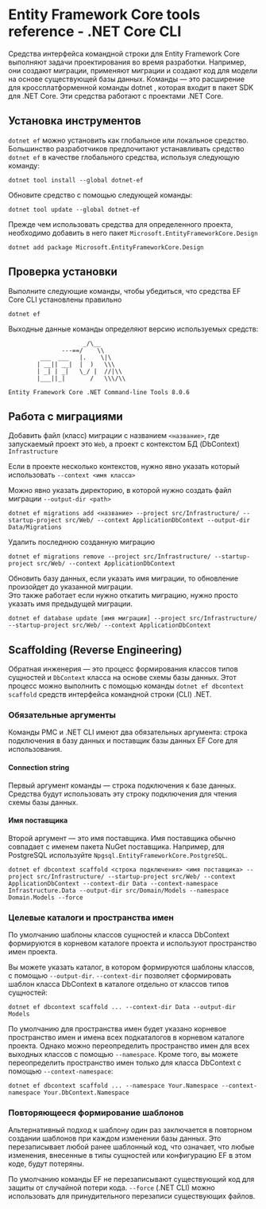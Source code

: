 # Entity Framework Core tools reference - .NET Core CLI

Средства интерфейса командной строки для Entity Framework Core выполняют задачи проектирования во время разработки. Например, они создают миграции, применяют миграции и создают код для модели на основе существующей базы данных. Команды — это расширение для кроссплатформенной команды dotnet , которая входит в пакет SDK для .NET Core. Эти средства работают с проектами .NET Core.

## Установка инструментов

`dotnet ef` можно установить как глобальное или локальное средство. Большинство разработчиков предпочитают устанавливать средство `dotnet ef` в качестве глобального средства, используя следующую команду:

```
dotnet tool install --global dotnet-ef
```

Обновите средство с помощью следующей команды:

```
dotnet tool update --global dotnet-ef
```

Прежде чем использовать средства для определенного проекта, необходимо добавить в него пакет `Microsoft.EntityFrameworkCore.Design`

```
dotnet add package Microsoft.EntityFrameworkCore.Design
```

## Проверка установки

Выполните следующие команды, чтобы убедиться, что средства EF Core CLI установлены правильно

```
dotnet ef
```

Выходные данные команды определяют версию используемых средств:

```
                     _/\__
               ---==/    \\
         ___  ___   |.    \|\
        | __|| __|  |  )   \\\
        | _| | _|   \_/ |  //|\\
        |___||_|       /   \\\/\\

Entity Framework Core .NET Command-line Tools 8.0.6
```

## Работа с миграциями

Добавить файл (класс) миграции с названием `<название>`, где запускаемый проект это `Web`, а проект с контекстом БД (DbContext) `Infrastructure`

Если в проекте несколько контекстов, нужно явно указать который использовать `--context <имя класса>`

Можно явно указать директорию, в которой нужно создать файл миграции `--output-dir <path>`

```
dotnet ef migrations add <название> --project src/Infrastructure/ --startup-project src/Web/ --context ApplicationDbContext --output-dir Data/Migrations
```

Удалить последнюю созданную миграцию

```
dotnet ef migrations remove --project src/Infrastructure/ --startup-project src/Web/ --context ApplicationDbContext
```

Обновить базу данных, если указать имя миграции, то обновление произойдет до указанной миграции.\
Это также работает если нужно откатить миграцию, нужно просто указать имя предыдущей миграции.

```
dotnet ef database update [имя миграции] --project src/Infrastructure/ --startup-project src/Web/ --context ApplicationDbContext
```

## Scaffolding (Reverse Engineering)

Обратная инженерия — это процесс формирования классов типов сущностей и `DbContext` класса на основе схемы базы данных. Этот процесс можно выполнить с помощью команды `dotnet ef dbcontext scaffold` средств интерфейса командной строки (CLI) .NET.

### Обязательные аргументы

Команды PMC и .NET CLI имеют два обязательных аргумента: строка подключения в базу данных и поставщик базы данных EF Core для использования.

#### Connection string

Первый аргумент команды — строка подключения к базе данных. Средства будут использовать эту строку подключения для чтения схемы базы данных.

#### Имя поставщика

Второй аргумент — это имя поставщика. Имя поставщика обычно совпадает с именем пакета NuGet поставщика. Например, для PostgreSQL используйте `Npgsql.EntityFrameworkCore.PostgreSQL`.

```
dotnet ef dbcontext scaffold <строка подключения> <имя поставщика> --project src/Infrastructure/ --startup-project src/Web/ --context ApplicationDbContext --context-dir Data --context-namespace Infrastructure.Data --output-dir src/Domain/Models --namespace Domain.Models --force
```

### Целевые каталоги и пространства имен

По умолчанию шаблоны классов сущностей и класса DbContext формируются в корневом каталоге проекта и используют пространство имен проекта.

Вы можете указать каталог, в котором формируются шаблоны классов, с помощью `--output-dir`. `--context-dir` позволяет сформировать шаблон класса DbContext в каталоге отдельно от классов типов сущностей:

```
dotnet ef dbcontext scaffold ... --context-dir Data --output-dir Models
```

По умолчанию для пространства имен будет указано корневое пространство имен и имена всех подкаталогов в корневом каталоге проекта. Однако можно переопределить пространство имен для всех выходных классов с помощью `--namespace`. Кроме того, вы можете переопределить пространство имен только для класса DbContext с помощью `--context-namespace`:

```
dotnet ef dbcontext scaffold ... --namespace Your.Namespace --context-namespace Your.DbContext.Namespace
```

### Повторяющееся формирование шаблонов

Альтернативный подход к шаблону один раз заключается в повторном создании шаблонов при каждом изменении базы данных. Это перезаписывает любой ранее шаблонный код, что означает, что любые изменения, внесенные в типы сущностей или конфигурацию EF в этом коде, будут потеряны.

По умолчанию команды EF не перезаписывают существующий код для защиты от случайной потери кода. `--force` (.NET CLI) можно использовать для принудительного перезаписи существующих файлов.